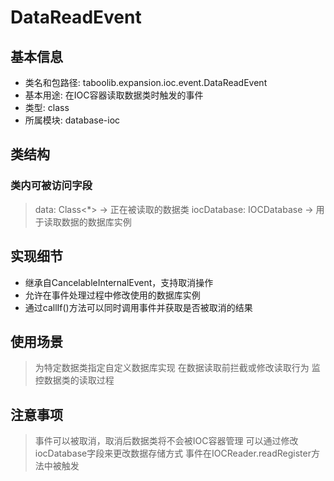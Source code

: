 # DataReadEvent

## 基本信息
- 类名和包路径: taboolib.expansion.ioc.event.DataReadEvent
- 基本用途: 在IOC容器读取数据类时触发的事件
- 类型: class
- 所属模块: database-ioc

## 类结构

### 类内可被访问字段
> data: Class<*> -> 正在被读取的数据类
> iocDatabase: IOCDatabase -> 用于读取数据的数据库实例

## 实现细节
- 继承自CancelableInternalEvent，支持取消操作
- 允许在事件处理过程中修改使用的数据库实例
- 通过callIf()方法可以同时调用事件并获取是否被取消的结果

## 使用场景
> 为特定数据类指定自定义数据库实现
> 在数据读取前拦截或修改读取行为
> 监控数据类的读取过程

## 注意事项
> 事件可以被取消，取消后数据类将不会被IOC容器管理
> 可以通过修改iocDatabase字段来更改数据存储方式
> 事件在IOCReader.readRegister方法中被触发

